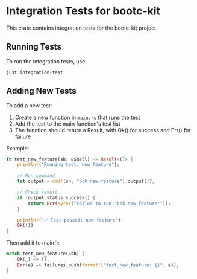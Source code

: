 # Integration Tests for bootc-kit

This crate contains integration tests for the bootc-kit project.

## Running Tests

To run the integration tests, use:

```
just integration-test
```

## Adding New Tests

To add a new test:

1. Create a new function in `main.rs` that runs the test
2. Add the test to the main function's test list
3. The function should return a Result, with Ok() for success and Err() for failure

Example:

```rust
fn test_new_feature(sh: &Shell) -> Result<()> {
    println!("Running test: new feature");

    // Run command
    let output = cmd!(sh, "bck new-feature").output()?;

    // Check result
    if !output.status.success() {
        return Err(eyre!("Failed to run 'bck new-feature'"));
    }

    println!("✅ Test passed: new feature");
    Ok(())
}
```

Then add it to main():

```rust
match test_new_feature(&sh) {
    Ok(_) => {},
    Err(e) => failures.push(format!("test_new_feature: {}", e)),
}
```